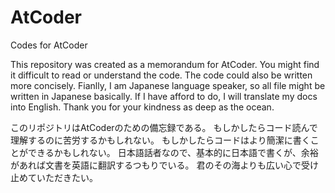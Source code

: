 # AtCoder
Codes for AtCoder

This repository was created as a memorandum for AtCoder.
You might find it difficult to read or understand the code.
The code could also be written more concisely.
Fianlly, I am Japanese language speaker, so all file might be written in Japanese basically.
If I have afford to do, I will translate my docs into English.
Thank you for your kindness as deep as the ocean.

このリポジトリはAtCoderのための備忘録である。
もしかしたらコード読んで理解するのに苦労するかもしれない。
もしかしたらコードはより簡潔に書くことができるかもしれない。
日本語話者なので、基本的に日本語で書くが、余裕があれば文書を英語に翻訳するつもりでいる。
君のその海よりも広い心で受け止めていただきたい。